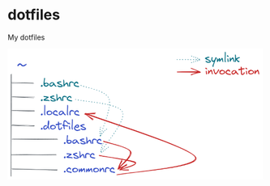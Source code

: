 # dotfiles
My dotfiles

![Figure](https://github.com/fktj/dotfiles/blob/be691c4fa8a0108d875ffc71e1a09d0ddf92a619/explanation.png)

